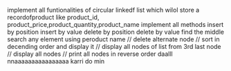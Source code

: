 implement all funtionalities of circular linkedf list which wilol store a recordofproduct like product_id,
product_price,product_quantity,product_name
implement all methods 
insert by position 
insert by value 
delete by position 
delete by value 
find the middle 
 search any element using peroduct name 
//   delete alternate node 
//   sort in decending order and display it 
//   display all nodes of list from 3rd last node
//   display all nodes 
//   print all nodes in reverse order
daalll nnaaaaaaaaaaaaaaaa
 karri do min




















